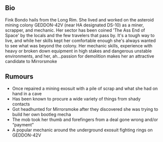 ##
## Bio 

Fink Bondo hails from the Long Rim. She lived and worked on the asteroid mining colony GEDDON-42V (near HA designated DS-10) as a miner, scrapper, and mechanic. Her sector has been coined 'The Ass End of Space' by the locals and the few travelers that pass by. It's a tough way to live, and while her skills kept her comfortable enough she's always wanted to see what was beyond the colony. Her mechanic skills, experience with heavy or broken down equipment in high stakes and dangerous unstable environments, and her, ah…passion for demolition makes her an attractive candidate to Mirrorsmoke

## Rumours

* Once repaired a mining exosuit with a pile of scrap and what she had on hand in a cave
* Has been known to procure a wide variety of things from shady contacts  
* Got headhunted for Mirrorsmoke after they discovered she was trying to build her own bootleg mecha
* The mob took her thumb and forefingers from a deal gone wrong and/or “payment”
* A popular mechanic around the underground exosuit fighting rings on GEDDON-42V
